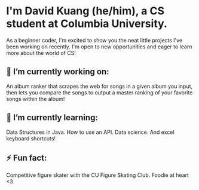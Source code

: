 # I'm David Kuang (he/him), a CS student at Columbia University.
As a beginner coder, I'm excited to show you the neat little projects I've been working on recently.
I'm open to new opportunities and eager to learn more about the world of CS!

## 🔭 I’m currently working on: 
An album ranker that scrapes the web for songs in a given album you input, then lets you compare the songs to output a master ranking of your favorite
songs within the album!

## 🌱 I’m currently learning:
Data Structures in Java. How to use an API. Data science. And excel keyboard shortcuts!

## ⚡ Fun fact:
Competitive figure skater with the CU Figure Skating Club. Foodie at heart <3


<!--
**pr1nglescan/pr1nglescan** is a ✨ _special_ ✨ repository because its `README.md` (this file) appears on your GitHub profile.

Here are some ideas to get you started:

- 🔭 I’m currently working on ...
- 🌱 I’m currently learning ...
- 👯 I’m looking to collaborate on ...
- 🤔 I’m looking for help with ...
- 💬 Ask me about ...
- 📫 How to reach me: ...
- 😄 Pronouns: ...
- ⚡ Fun fact: ...
-->
